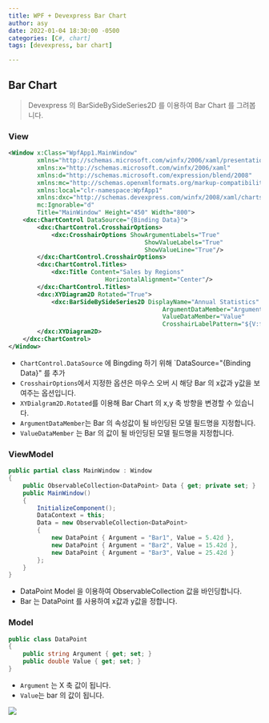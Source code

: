 ```yaml
---
title: WPF + Devexpress Bar Chart
author: asy
date: 2022-01-04 18:30:00 -0500
categories: [C#, chart]
tags: [devexpress, bar chart]

---
```


## Bar Chart

> Devexpress 의 BarSideBySideSeries2D 를 이용하여 Bar Chart 를 그려봅니다.

### View

```xml
<Window x:Class="WpfApp1.MainWindow"
        xmlns="http://schemas.microsoft.com/winfx/2006/xaml/presentation"
        xmlns:x="http://schemas.microsoft.com/winfx/2006/xaml"
        xmlns:d="http://schemas.microsoft.com/expression/blend/2008"
        xmlns:mc="http://schemas.openxmlformats.org/markup-compatibility/2006"
        xmlns:local="clr-namespace:WpfApp1"
        xmlns:dxc="http://schemas.devexpress.com/winfx/2008/xaml/charts"
        mc:Ignorable="d"
        Title="MainWindow" Height="450" Width="800">
    <dxc:ChartControl DataSource="{Binding Data}">
        <dxc:ChartControl.CrosshairOptions>
            <dxc:CrosshairOptions ShowArgumentLabels="True" 
                                      ShowValueLabels="True" 
                                      ShowValueLine="True"/>
        </dxc:ChartControl.CrosshairOptions>
        <dxc:ChartControl.Titles>
            <dxc:Title Content="Sales by Regions" 
                           HorizontalAlignment="Center"/>
        </dxc:ChartControl.Titles>
        <dxc:XYDiagram2D Rotated="True">
            <dxc:BarSideBySideSeries2D DisplayName="Annual Statistics" 
                                           ArgumentDataMember="Argument" 
                                           ValueDataMember="Value" 
                                           CrosshairLabelPattern="${V:f2}M"/>
        </dxc:XYDiagram2D>
    </dxc:ChartControl>
</Window>
```

- `ChartControl.DataSource` 에 Bingding 하기 위해 `DataSource="{Binding Data}" 를 추가
- `CrosshairOptions`에서 지정한 옵션은 마우스 오버 시 해당 Bar 의 x값과 y값을 보여주는 옵션입니다.
- `XYDialgram2D.Rotated`를 이용해 Bar Chart 의 x,y 축 방향을 변경할 수 있습니다.
- `ArgumentDataMember`는 Bar 의 속성값이 될 바인딩된 모델 필드명을 지정합니다.
- `ValueDataMember` 는 Bar 의 값이 될 바인딩된 모델 필드명을 지정합니다.

### ViewModel

```cs
public partial class MainWindow : Window
{
    public ObservableCollection<DataPoint> Data { get; private set; }
    public MainWindow()
    {
        InitializeComponent();
        DataContext = this;
        Data = new ObservableCollection<DataPoint>
        {
            new DataPoint { Argument = "Bar1", Value = 5.42d },
            new DataPoint { Argument = "Bar2", Value = 15.42d },
            new DataPoint { Argument = "Bar3", Value = 25.42d }
        };
    }
}
```

- DataPoint Model 을 이용하여 ObservableCollection 값을 바인딩합니다.
- Bar 는 DataPoint 를 사용하여 x값과 y값을 정합니다.

### Model

```cs
public class DataPoint
{
    public string Argument { get; set; }
    public double Value { get; set; }
}
```

- `Argument` 는 X 축 값이 됩니다.
- `Value`는 bar 의 값이 됩니다.

<img src="https://github.com/asy0239/asy0239.github.io/tree/master/assets/img\BarChart.png">

